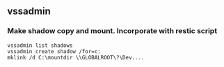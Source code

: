 ## vssadmin
### Make shadow copy and mount. Incorporate with restic script
    vssadmin list shadows
    vssadmin create shadow /for=c:
    mklink /d C:\mountdir \\GLOBALROOT\?\Dev....